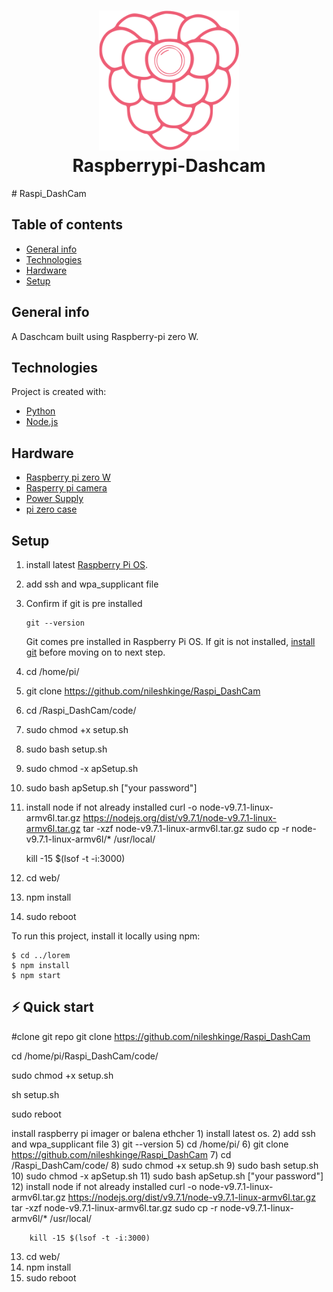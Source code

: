 <h1 align="center">
  <img src="https://github.com/nileshkinge/Raspi_DashCam/blob/main/code/web/public/img/logos/logo-256.png" width="224px"/><br/>
  Raspberrypi-Dashcam
</h1>
# Raspi_DashCam

## Table of contents
* [General info](#general-info)
* [Technologies](#technologies)
* [Hardware](#hardware)
* [Setup](#setup)

## General info
A Daschcam built using Raspberry-pi zero W.
	
## Technologies
Project is created with:
* [Python](https://www.python.org/downloads/)
* [Node.js](https://nodejs.org/en/)

## Hardware
* [Raspberry pi zero W](https://www.raspberrypi.com/products/raspberry-pi-zero-w/)
* [Rasperry pi camera](https://www.raspberrypi.com/products/camera-module-v2/)
* [Power Supply](https://www.raspberrypi.com/products/micro-usb-power-supply/)
* [pi zero case](https://www.aliexpress.com/item/32861638369.html)
	
## Setup
1)  install latest [Raspberry Pi OS](https://www.raspberrypi.com/software/).
2)  add ssh and wpa_supplicant file
3)  Confirm if git is pre installed
    ```
    git --version
    ```
    Git comes pre installed in Raspberry Pi OS. If git is not installed, [install git](https://projects.raspberrypi.org/en/projects/getting-started-with-git/3) before moving on to next step.
5) cd /home/pi/
6) git clone https://github.com/nileshkinge/Raspi_DashCam
7) cd /Raspi_DashCam/code/
8) sudo chmod +x setup.sh
9) sudo bash setup.sh
10) sudo chmod -x apSetup.sh
11) sudo bash apSetup.sh ["your password"]
12) install node if not already installed
    curl -o node-v9.7.1-linux-armv6l.tar.gz https://nodejs.org/dist/v9.7.1/node-v9.7.1-linux-armv6l.tar.gz
    tar -xzf node-v9.7.1-linux-armv6l.tar.gz
    sudo cp -r node-v9.7.1-linux-armv6l/* /usr/local/

    kill -15 $(lsof -t -i:3000)

13) cd web/
14) npm install   
15) sudo reboot

To run this project, install it locally using npm:

```
$ cd ../lorem
$ npm install
$ npm start
```

## ⚡️ Quick start
#clone git repo
git clone https://github.com/nileshkinge/Raspi_DashCam

cd /home/pi/Raspi_DashCam/code/

sudo chmod +x setup.sh

sh setup.sh

sudo reboot

install raspberry pi imager or balena ethcher
    1) install latest os.
    2) add ssh and wpa_supplicant file
    3) git --version
    5) cd /home/pi/
    6) git clone https://github.com/nileshkinge/Raspi_DashCam
    7) cd /Raspi_DashCam/code/
    8) sudo chmod +x setup.sh
    9) sudo bash setup.sh
   10) sudo chmod -x apSetup.sh
   11) sudo bash apSetup.sh ["your password"]
   12) install node if not already installed
        curl -o node-v9.7.1-linux-armv6l.tar.gz https://nodejs.org/dist/v9.7.1/node-v9.7.1-linux-armv6l.tar.gz
        tar -xzf node-v9.7.1-linux-armv6l.tar.gz
        sudo cp -r node-v9.7.1-linux-armv6l/* /usr/local/

        kill -15 $(lsof -t -i:3000)

   13) cd web/
   14) npm install   
   15) sudo reboot

